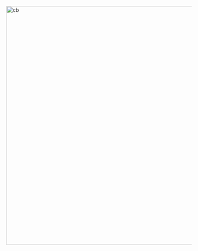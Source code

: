 <a target="_blank" href="https://cloud.githubusercontent.com/assets/19591944/21900499/495e2688-d8b1-11e6-8741-1aea47a153ad.jpg">
<img alt="cb" width="650" src="https://cloud.githubusercontent.com/assets/19591944/21900499/495e2688-d8b1-11e6-8741-1aea47a153ad.jpg">
</a>
